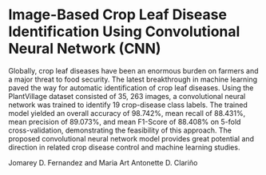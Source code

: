 # Image-Based Crop Leaf Disease Identification Using Convolutional Neural Network (CNN)

Globally, crop leaf diseases have been an enormous burden on farmers and a major threat to food security. The latest breakthrough in machine learning paved the way for automatic identification of crop leaf diseases. Using the PlantVillage dataset consisted of 35, 263 images, a convolutional neural network was trained to identify 19 crop-disease class labels. The trained model yielded an overall accuracy of 98.742\%, mean recall of 88.431\%, mean precision of 89.073\%, and mean F1-Score of 88.408\% on 5-fold cross-validation, demonstrating the feasibility of this approach. The proposed convolutional neural network model provides great potential and direction in related crop disease control and machine learning studies.

Jomarey D. Fernandez and Maria Art Antonette D. Clariño
